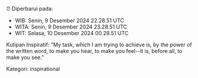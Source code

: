 ⏰ Diperbarui pada:
- WIB: Senin, 9 Desember 2024 22.28.51 UTC
- WITA: Senin, 9 Desember 2024 23.28.51 UTC
- WIT: Selasa, 10 Desember 2024 00.28.51 UTC

Kutipan Inspiratif:
"My task, which I am trying to achieve is, by the power of the written word, to make you hear, to make you feel--it is, before all, to make you see."


Kategori: inspirational

